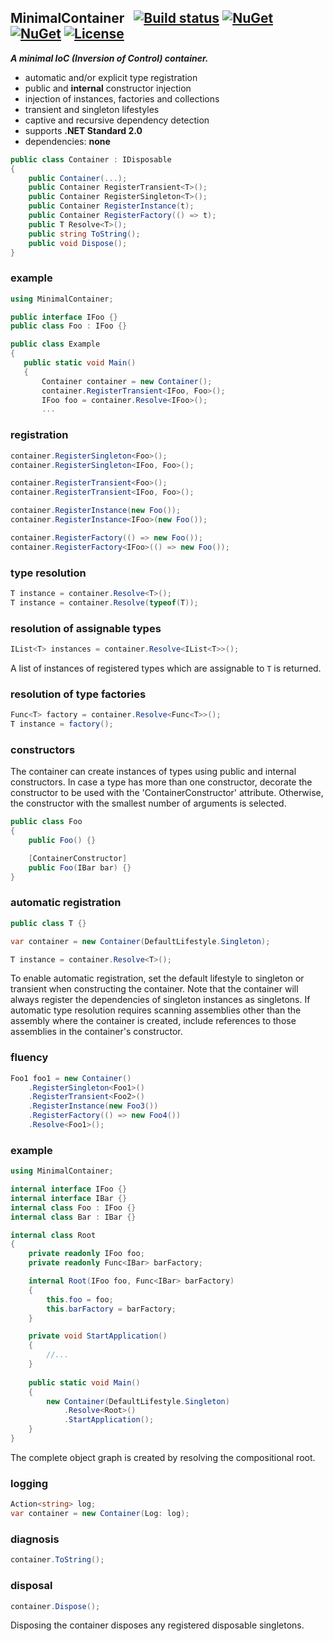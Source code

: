 ## MinimalContainer&nbsp;&nbsp; [![Build status](https://ci.appveyor.com/api/projects/status/xig5mmbk9lqus99h?svg=true)](https://ci.appveyor.com/project/dshe/MinimalContainer) [![NuGet](https://img.shields.io/nuget/vpre/MinimalContainer.svg)](https://www.nuget.org/packages/MinimalContainer/) [![NuGet](https://img.shields.io/nuget/dt/MinimalContainer?color=orange)](https://www.nuget.org/packages/MinimalContainer/) [![License](https://img.shields.io/badge/license-Apache%202.0-7755BB.svg)](https://opensource.org/licenses/Apache-2.0)
***A minimal IoC (Inversion of Control) container.***
- automatic and/or explicit type registration
- public and **internal** constructor injection
- injection of instances, factories and collections
- transient and singleton lifestyles
- captive and recursive dependency detection
- supports **.NET Standard 2.0**
- dependencies: **none**
```csharp
public class Container : IDisposable
{
    public Container(...);
    public Container RegisterTransient<T>();
    public Container RegisterSingleton<T>();
    public Container RegisterInstance(t);
    public Container RegisterFactory(() => t);
    public T Resolve<T>();
    public string ToString();
    public void Dispose();
}
```
### example
```csharp
using MinimalContainer;

public interface IFoo {}
public class Foo : IFoo {}

public class Example
{
   public static void Main()
   {
       Container container = new Container();
       container.RegisterTransient<IFoo, Foo>();
       IFoo foo = container.Resolve<IFoo>();
       ...
```
### registration
```csharp
container.RegisterSingleton<Foo>();
container.RegisterSingleton<IFoo, Foo>();

container.RegisterTransient<Foo>();
container.RegisterTransient<IFoo, Foo>();

container.RegisterInstance(new Foo());
container.RegisterInstance<IFoo>(new Foo());

container.RegisterFactory(() => new Foo());
container.RegisterFactory<IFoo>(() => new Foo());
```
### type resolution
```csharp
T instance = container.Resolve<T>();
T instance = container.Resolve(typeof(T));
```
### resolution of assignable types
```csharp
IList<T> instances = container.Resolve<IList<T>>();
```
A list of instances of registered types which are assignable to `T` is returned.
### resolution of type factories
```csharp
Func<T> factory = container.Resolve<Func<T>>();
T instance = factory();
```
### constructors
The container can create instances of types using public and internal constructors. In case a type has more than one constructor, decorate the constructor to be used with the 'ContainerConstructor' attribute. Otherwise, the constructor with the smallest number of arguments is selected.
```csharp
public class Foo
{
    public Foo() {}

    [ContainerConstructor]
    public Foo(IBar bar) {}
}
```
### automatic registration
```csharp
public class T {}

var container = new Container(DefaultLifestyle.Singleton);

T instance = container.Resolve<T>();
```
To enable automatic registration, set the default lifestyle to singleton or transient when constructing the container. Note that the container will always register the dependencies of singleton instances as singletons. If automatic type resolution requires scanning assemblies other than the assembly where the container is created, include references to those assemblies in the container's constructor.
### fluency
```csharp
Foo1 foo1 = new Container()
    .RegisterSingleton<Foo1>()
    .RegisterTransient<Foo2>()
    .RegisterInstance(new Foo3())
    .RegisterFactory(() => new Foo4())
    .Resolve<Foo1>();
```
### example
```csharp
using MinimalContainer;

internal interface IFoo {}
internal interface IBar {}
internal class Foo : IFoo {}
internal class Bar : IBar {}

internal class Root
{
    private readonly IFoo foo;
    private readonly Func<IBar> barFactory;

    internal Root(IFoo foo, Func<IBar> barFactory)
    {
        this.foo = foo;
        this.barFactory = barFactory;
    }

    private void StartApplication()
    {
        //...
    }
    
    public static void Main()
    {
        new Container(DefaultLifestyle.Singleton)
            .Resolve<Root>()
            .StartApplication();
    }
}
```
The complete object graph is created by resolving the compositional root. 
### logging
```csharp
Action<string> log;
var container = new Container(Log: log);
```
### diagnosis
```csharp
container.ToString();
```
### disposal
```csharp
container.Dispose();
```
Disposing the container disposes any registered disposable singletons.
